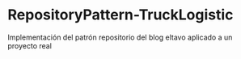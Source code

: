 # RepositoryPattern-TruckLogistic
Implementación del patrón repositorio del blog eltavo aplicado a un proyecto real
